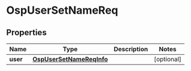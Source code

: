 # OspUserSetNameReq

## Properties
Name | Type | Description | Notes
------------ | ------------- | ------------- | -------------
**user** | [**OspUserSetNameReqInfo**](OspUserSetNameReqInfo.md) |  |  [optional]

